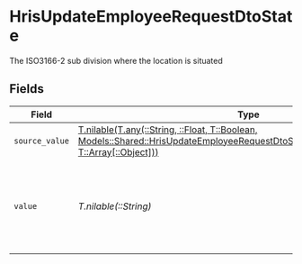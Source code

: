 # HrisUpdateEmployeeRequestDtoState

The ISO3166-2 sub division where the location is situated


## Fields

| Field                                                                                                                                                                                                                                | Type                                                                                                                                                                                                                                 | Required                                                                                                                                                                                                                             | Description                                                                                                                                                                                                                          |
| ------------------------------------------------------------------------------------------------------------------------------------------------------------------------------------------------------------------------------------ | ------------------------------------------------------------------------------------------------------------------------------------------------------------------------------------------------------------------------------------ | ------------------------------------------------------------------------------------------------------------------------------------------------------------------------------------------------------------------------------------ | ------------------------------------------------------------------------------------------------------------------------------------------------------------------------------------------------------------------------------------ |
| `source_value`                                                                                                                                                                                                                       | [T.nilable(T.any(::String, ::Float, T::Boolean, Models::Shared::HrisUpdateEmployeeRequestDtoSchemasHomeLocationState4, T::Array[::Object]))](../../models/shared/hrisupdateemployeerequestdtoschemashomelocationstatesourcevalue.md) | :heavy_minus_sign:                                                                                                                                                                                                                   | N/A                                                                                                                                                                                                                                  |
| `value`                                                                                                                                                                                                                              | *T.nilable(::String)*                                                                                                                                                                                                                | :heavy_minus_sign:                                                                                                                                                                                                                   | state (ISO3166-2 Sub Division Code) - value must be a valid enum value                                                                                                                                                               |
